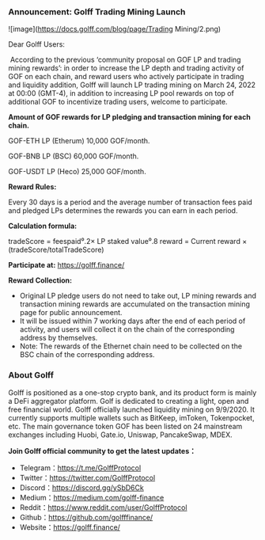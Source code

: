 ### **Announcement: Golff Trading Mining Launch**

![image](https://docs.golff.com/blog/page/Trading Mining/2.png)

Dear Golff Users:

​        According to the previous ‘community proposal on GOF LP and trading mining rewards’: in order to increase the LP depth and trading activity of GOF on each chain, and reward users who actively participate in trading and liquidity addition, Golff will launch LP trading mining on March 24, 2022 at 00:00 (GMT-4), in addition to increasing LP pool rewards on top of additional GOF to incentivize trading users, welcome to participate.

**Amount of GOF rewards for LP pledging and transaction mining for each chain.**

GOF-ETH LP (Etherum) 10,000 GOF/month.

GOF-BNB LP (BSC) 60,000 GOF/month.

GOF-USDT LP (Heco) 25,000 GOF/month.

**Reward Rules:**

Every 30 days is a period and the average number of transaction fees paid and pledged LPs determines the rewards you can earn in each period.

**Calculation formula:**

tradeScore = feespaid⁰.2× LP staked value⁰.8
reward = Current reward × (tradeScore/totalTradeScore)

**Participate at:** https://golff.finance/

**Reward Collection:**

- Original LP pledge users do not need to take out, LP mining rewards and transaction mining rewards are accumulated on the transaction mining page for public announcement.
- It will be issued within 7 working days after the end of each period of activity, and users will collect it on the chain of the corresponding address by themselves.
- Note: The rewards of the Ethernet chain need to be collected on the BSC chain of the corresponding address.

### About Golff

Golff is positioned as a one-stop crypto bank, and its product form is mainly a DeFi aggregator platform. Golf is dedicated to creating a light, open and free financial world. Golff officially launched liquidity mining on 9/9/2020. It currently supports multiple wallets such as BitKeep, imToken, Tokenpocket, etc. The main governance token GOF has been listed on 24 mainstream exchanges including Huobi, Gate.io, Uniswap, PancakeSwap, MDEX.

**Join Golff official community to get the latest updates：**

- Telegram：https://t.me/GolffProtocol
- Twitter：https://twitter.com/GolffProtocol
- Discord：https://discord.gg/ySbD6Ck
- Medium：https://medium.com/golff-finance
- Reddit：https://www.reddit.com/user/GolffProtocol
- Github：https://github.com/golfffinance/
- Website：https://golff.finance/